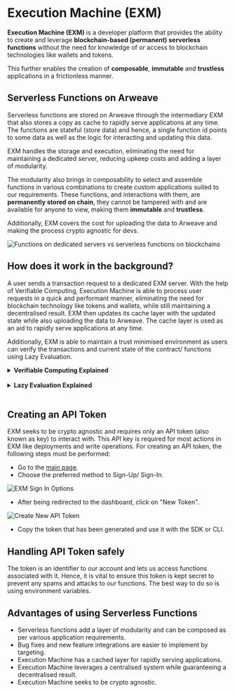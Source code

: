 # Execution Machine (EXM)

**Execution Machine (EXM)** is a developer platform that provides the ability to create and leverage **blockchain-based (permanent) serverless functions** without the need for knowledge of or access to blockchain technologies like wallets and tokens.

This further enables the creation of **composable**, **immutable** and **trustless** applications in a frictionless manner.

## Serverless Functions on Arweave

Serverless functions are stored on Arweave through the intermediary EXM that also stores a copy as cache to rapidly serve applications at any time. The functions are stateful (store data) and hence, a single function id points to some data as well as the logic for interacting and updating this data.

EXM handles the storage and execution, eliminating the need for maintaining a dedicated server, reducing upkeep costs and adding a layer of modularity.

The modularity also brings in composability to select and assemble functions in various combinations to create custom applications suited to our requirements. These functions, and interactions with them, are **permanently stored on chain**, they cannot be tampered with and are available for anyone to view, making them **immutable** and **trustless**.

Additionally, EXM covers the cost for uploading the data to Arweave and making the process crypto agnostic for devs.

![Functions on dedicated servers vs serverless functions on blockchains](~@source/images/exm-serverless-functions.png)

## How does it work in the background?

A user sends a transaction request to a dedicated EXM server. With the help of Verifiable Computing, Execution Machine is able to process user requests in a quick and performant manner, eliminating the need for blockchain technology like tokens and wallets, while still maintaining a decentralised result. EXM then updates its cache layer with the updated state while also uploading the data to Arweave. The cache layer is used as an aid to rapidly serve applications at any time.

Additionally, EXM is able to maintain a trust minimised environment as users can verify the transactions and current state of the contract/ functions using Lazy Evaluation.

<details>
<summary><strong>Verifiable Computing Explained</strong></summary>

<strong>Verifiable computing</strong> is a form of computing that takes advantage of the benefits of centralised system while still guaranteeing a decentralised result.

Every serverless function either has the ability to read or update the state of some information. Using verifiable computing, this state is cached in a centralised server which allows for greater performance as consensus is not needed at the time of processing, but the information is always available for verification by the users. This allows users to “lazily evaluate” even when it is stored on the cache layer before eventually being moved on chain.

![Verifiable Computing Explained](~@source/images/exm-verifiable-computing.png)

For verifiable computing to work seamlessly, some core parts must be implemented.

- <strong>Executor</strong>: A software that processes user transaction requests and caches them.
- <strong>Processor</strong>: A centralised pipeline (system) responsible for receiving transactions by a single or multiple users. After receiving the different bulks of transactions sent, processor must re-evaluate the smart contract with the new data. As transactions are received, the latest state of the smart contract must be upgraded and saved with accessibility to the user. The processor is responsible for ordering the transactions, usually by timestamp.
- <strong>Conveyor</strong>: A centralised system that establishes a bridge between a data-based blockchain. All the transactions received by the processor must be sent to the conveyor, the conveyor will guarantee the success of storing these operations in a data-based blockchain like Arweave.
</details>
<br/>

<details>
<summary><strong>Lazy Evaluation Explained</strong></summary>

![Lazy Evaluation Explained](~@source/images/exm-lazy-evaluation.png)

<strong>Lazy evaluation</strong>, as the name suggests, is a method for lazily evaluating smart contracts and their current state on the blockchain. The smart contract itself and any interactions (write operations) with them are stored on chain and can be accessed by any user.

It aims to shift the burden of processing from the nodes to the users. The user can opt to evaluate and interpret the smart contract code and interactions with it locally to verify the current state of the contract.

This eliminates the need for nodes to store the full copy of the current state of a chain and arrive at a consensus on it. Thus, reducing the cost and improving performance, respectively.

As everyone has access to the same data, everyone will interpret the it in the same way ensuring everyone has access to the same current state of information.
</details>
<br/>

## Creating an API Token

EXM seeks to be crypto agnostic and requires only an API token (also known as key) to interact with. This API key is required for most actions in EXM like deployments and write operations. For creating an API token, the following steps must be performed:

- Go to the [main page](https://exm.dev/).
- Choose the preferred method to Sign-Up/ Sign-In.

![EXM Sign In Options](~@source/images/exm-sign-in-options.png)

- After being redirected to the dashboard, click on "New Token".

![Create New API Token](~@source/images/exm-create-token.png)

- Copy the token that has been generated and use it with the SDK or CLI.

## Handling API Token safely

The token is an identifier to our account and lets us access functions associated with it. Hence, it is vital to ensure this token is kept secret to prevent any spams and attacks to our functions. The best way to do so is using environment variables.

## Advantages of using Serverless Functions

- Serverless functions add a layer of modularity and can be composed as per various application requirements.
- Bug fixes and new feature integrations are easier to implement by targeting.
- Execution Machine has a cached layer for rapidly serving applications.
- Execution Machine leverages a centralised system while guaranteeing a decentralised result.
- Execution Machine seeks to be crypto agnostic.